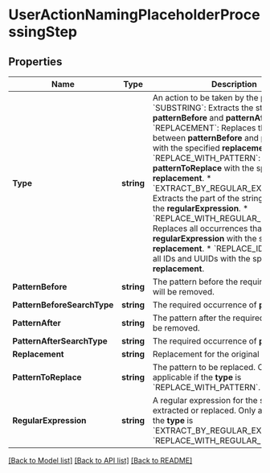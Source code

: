 # UserActionNamingPlaceholderProcessingStep

## Properties

Name | Type | Description | Notes
------------ | ------------- | ------------- | -------------
**Type** | **string** | An action to be taken by the processing:   * &#x60;SUBSTRING&#x60;: Extracts the string between **patternBefore** and **patternAfter**.  * &#x60;REPLACEMENT&#x60;: Replaces the string between **patternBefore** and **patternAfter** with the specified **replacement**. * &#x60;REPLACE_WITH_PATTERN&#x60;: Replaces the **patternToReplace** with the specified **replacement**.  * &#x60;EXTRACT_BY_REGULAR_EXPRESSION&#x60;: Extracts the part of the string that matches the **regularExpression**.  * &#x60;REPLACE_WITH_REGULAR_EXPRESSION&#x60;: Replaces all occurrences that match **regularExpression** with the specified **replacement**.  * &#x60;REPLACE_IDS&#x60;: Replaces all IDs and UUIDs with the specified **replacement**. | 
**PatternBefore** | **string** | The pattern before the required value. It will be removed. | [optional] 
**PatternBeforeSearchType** | **string** | The required occurrence of **patternBefore**. | [optional] 
**PatternAfter** | **string** | The pattern after the required value. It will be removed. | [optional] 
**PatternAfterSearchType** | **string** | The required occurrence of **patternAfter**. | [optional] 
**Replacement** | **string** | Replacement for the original value. | [optional] 
**PatternToReplace** | **string** | The pattern to be replaced.    Only applicable if the **type** is &#x60;REPLACE_WITH_PATTERN&#x60;. | [optional] 
**RegularExpression** | **string** | A regular expression for the string to be extracted or replaced.    Only applicable if the **type** is &#x60;EXTRACT_BY_REGULAR_EXPRESSION&#x60; or &#x60;REPLACE_WITH_REGULAR_EXPRESSION&#x60;. | [optional] 

[[Back to Model list]](../README.md#documentation-for-models) [[Back to API list]](../README.md#documentation-for-api-endpoints) [[Back to README]](../README.md)


